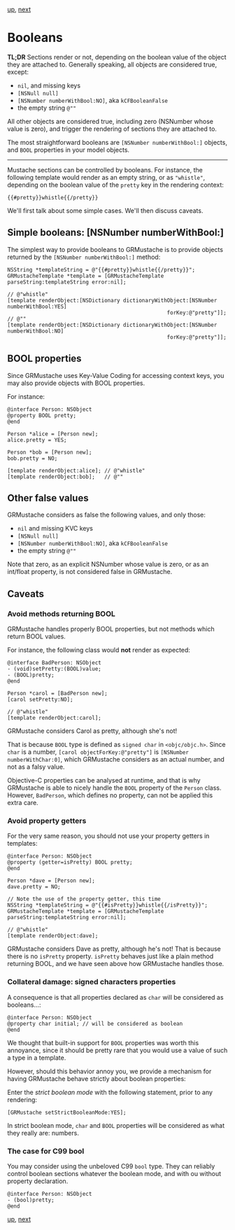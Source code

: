 [up](../runtime.md), [next](helpers.md)

# Booleans

**TL;DR** Sections render or not, depending on the boolean value of the object they are attached to. Generally speaking, all objects are considered true, except:

- `nil`, and missing keys
- `[NSNull null]`
- `[NSNumber numberWithBool:NO]`, aka `kCFBooleanFalse`
- the empty string `@""`

All other objects are considered true, including zero (NSNumber whose value is zero), and trigger the rendering of sections they are attached to.

The most straightforward booleans are `[NSNumber numberWithBool:]` objects, and `BOOL` properties in your model objects.

---

Mustache sections can be controlled by booleans. For instance, the following template would render as an empty string, or as `"whistle"`, depending on the boolean value of the `pretty` key in the rendering context:

	{{#pretty}}whistle{{/pretty}}

We'll first talk about some simple cases. We'll then discuss caveats.

## Simple booleans: [NSNumber numberWithBool:]

The simplest way to provide booleans to GRMustache is to provide objects returned by the `[NSNumber numberWithBool:]` method:

    NSString *templateString = @"{{#pretty}}whistle{{/pretty}}";
    GRMustacheTemplate *template = [GRMustacheTemplate parseString:templateString error:nil];

    // @"whistle"
    [template renderObject:[NSDictionary dictionaryWithObject:[NSNumber numberWithBool:YES]
                                                       forKey:@"pretty"]];
    // @""
    [template renderObject:[NSDictionary dictionaryWithObject:[NSNumber numberWithBool:NO]
                                                       forKey:@"pretty"]];


## BOOL properties

Since GRMustache uses Key-Value Coding for accessing context keys, you may also provide objects with BOOL properties.

For instance:

    @interface Person: NSObject
    @property BOOL pretty;
    @end

    Person *alice = [Person new];
    alice.pretty = YES;

    Person *bob = [Person new];
    bob.pretty = NO;

    [template renderObject:alice]; // @"whistle"
    [template renderObject:bob];   // @""


## Other false values

GRMustache considers as false the following values, and only those:

- `nil` and missing KVC keys
- `[NSNull null]`
- `[NSNumber numberWithBool:NO]`, aka `kCFBooleanFalse`
- the empty string `@""`

Note that zero, as an explicit NSNumber whose value is zero, or as an int/float property, is not considered false in GRMustache.


## Caveats

### Avoid methods returning BOOL

GRMustache handles properly BOOL properties, but not methods which return BOOL values.

For instance, the following class would **not** render as expected:

    @interface BadPerson: NSObject
    - (void)setPretty:(BOOL)value;
    - (BOOL)pretty;
    @end

    Person *carol = [BadPerson new];
    [carol setPretty:NO];

    // @"whistle"
    [template renderObject:carol];

GRMustache considers Carol as pretty, although she's not!

That is because `BOOL` type is defined as `signed char` in `<objc/objc.h>`. Since `char` is a number, `[carol objectForKey:@"pretty"]` is `[NSNumber numberWithChar:0]`, which GRMustache considers as an actual number, and not as a falsy value.

Objective-C properties can be analysed at runtime, and that is why GRMustache is able to nicely handle the `BOOL` property of the `Person` class. However, `BadPerson`, which defines no property, can not be applied this extra care.

### Avoid property getters

For the very same reason, you should not use your property getters in templates:

    @interface Person: NSObject
    @property (getter=isPretty) BOOL pretty;
    @end

    Person *dave = [Person new];
    dave.pretty = NO;

    // Note the use of the property getter, this time
    NSString *templateString = @"{{#isPretty}}whistle{{/isPretty}}";
    GRMustacheTemplate *template = [GRMustacheTemplate parseString:templateString error:nil];

    // @"whistle"
    [template renderObject:dave];

GRMustache considers Dave as pretty, although he's not! That is because there is no `isPretty` property. `isPretty` behaves just like a plain method returning BOOL, and we have seen above how GRMustache handles those.

### Collateral damage: signed characters properties

A consequence is that all properties declared as `char` will be considered as booleans...:

    @interface Person: NSObject
    @property char initial;	// will be considered as boolean
    @end

We thought that built-in support for `BOOL` properties was worth this annoyance, since it should be pretty rare  that you would use a value of such a type in a template.

However, should this behavior annoy you, we provide a mechanism for having GRMustache behave strictly about boolean properties:

Enter the *strict boolean mode* with the following statement, prior to any rendering:

    [GRMustache setStrictBooleanMode:YES];

In strict boolean mode, `char` and `BOOL` properties will be considered as what they really are: numbers.

### The case for C99 bool

You may consider using the unbeloved C99 `bool` type. They can reliably control boolean sections whatever the boolean mode, and with ou without property declaration.

    @interface Person: NSObject
    - (bool)pretty;
    @end

[up](../runtime.md), [next](helpers.md)
